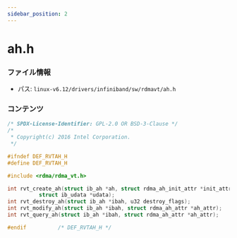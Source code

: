 ```yaml
---
sidebar_position: 2
---
```

# ah.h

### ファイル情報

- パス: `linux-v6.12/drivers/infiniband/sw/rdmavt/ah.h`

### コンテンツ

```h
/* SPDX-License-Identifier: GPL-2.0 OR BSD-3-Clause */
/*
 * Copyright(c) 2016 Intel Corporation.
 */

#ifndef DEF_RVTAH_H
#define DEF_RVTAH_H

#include <rdma/rdma_vt.h>

int rvt_create_ah(struct ib_ah *ah, struct rdma_ah_init_attr *init_attr,
		  struct ib_udata *udata);
int rvt_destroy_ah(struct ib_ah *ibah, u32 destroy_flags);
int rvt_modify_ah(struct ib_ah *ibah, struct rdma_ah_attr *ah_attr);
int rvt_query_ah(struct ib_ah *ibah, struct rdma_ah_attr *ah_attr);

#endif          /* DEF_RVTAH_H */

```
